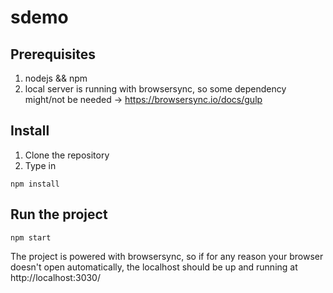 # sdemo
## Prerequisites
1. nodejs && npm
2. local server is running with browsersync, so some dependency might/not be needed -> https://browsersync.io/docs/gulp
## Install
1. Clone the repository
2. Type in
```
npm install
```
## Run the project
```
npm start
```
The project is powered with browsersync, so if for any reason your browser doesn't open automatically, the localhost should be up and running at http://localhost:3030/